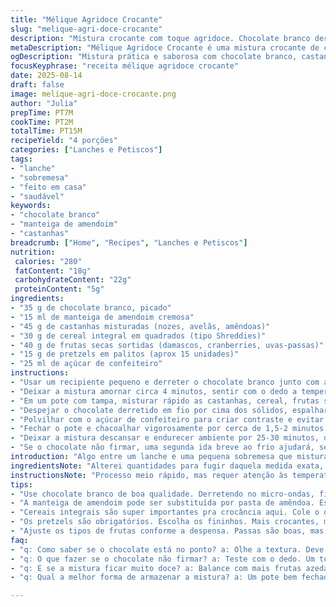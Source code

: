 ```yaml
---
title: "Mélique Agridoce Crocante"
slug: "melique-agri-doce-crocante"
description: "Mistura crocante com toque agridoce. Chocolate branco derretido com pasta de amendoim e uma variedade de castanhas e frutas secas fazem a base. Cereal crocante e pretzels proporcionam textura. Toque final com açúcar de confeiteiro para equilíbrio visual e de sabor. Fácil de preparar, sem ovos ou nozes clássicas, ótimo para quem busca praticidade e sabor diverso. Combina crocância, doçura e salgado num só punhado."
metaDescription: "Mélique Agridoce Crocante é uma mistura crocante de chocolate branco, manteiga de amendoim, castanhas e frutas secas."
ogDescription: "Mistura prática e saborosa com chocolate branco, castanhas e frutas secas. Crocância e doçura num petisco delicioso."
focusKeyphrase: "receita mélique agridoce crocante"
date: 2025-08-14
draft: false
image: melique-agri-doce-crocante.png
author: "Julia"
prepTime: PT7M
cookTime: PT2M
totalTime: PT15M
recipeYield: "4 porções"
categories: ["Lanches e Petiscos"]
tags:
- "lanche"
- "sobremesa"
- "feito em casa"
- "saudável"
keywords:
- "chocolate branco"
- "manteiga de amendoim"
- "castanhas"
breadcrumb: ["Home", "Recipes", "Lanches e Petiscos"]
nutrition: 
 calories: "280"
 fatContent: "18g"
 carbohydrateContent: "22g"
 proteinContent: "5g"
ingredients:
- "35 g de chocolate branco, picado"
- "15 ml de manteiga de amendoim cremosa"
- "45 g de castanhas misturadas (nozes, avelãs, amêndoas)"
- "30 g de cereal integral em quadrados (tipo Shreddies)"
- "40 g de frutas secas sortidas (damascos, cranberries, uvas-passas)"
- "15 g de pretzels em palitos (aprox 15 unidades)"
- "25 ml de açúcar de confeiteiro"
instructions:
- "Usar um recipiente pequeno e derreter o chocolate branco junto com a manteiga de amendoim no micro-ondas por cerca de 25 segundos, observar a textura; mexer bem até ficar uniforme — o chocolate deve estar quase liso, brilhante, sem queimar."
- "Deixar a mistura amornar circa 4 minutos, sentir com o dedo a temperatura — não pode estar quente para não derreter demais os ingredientes secos depois."
- "Em um pote com tampa, misturar rápido as castanhas, cereal, frutas secas e pretzels — os pretzels trazem salgado e mais crocância, mas podem amolecer se o chocolate estiver muito quente, atenção."
- "Despejar o chocolate derretido em fio por cima dos sólidos, espalhar de forma irregular para que tudo seja coberto de forma variada."
- "Polvilhar com o açúcar de confeiteiro para criar contraste e evitar que tudo fique muito doce ou pesado."
- "Fechar o pote e chacoalhar vigorosamente por cerca de 1,5-2 minutos — ouvir o som dos ingredientes se misturando e sentir a mudança na textura interna."
- "Deixar a mistura descansar e endurecer ambiente por 25-30 minutos, ou colocar na geladeira por 12-15 minutos — usar a ponta do dedo para verificar que o chocolate firmou, mantendo crocância."
- "Se o chocolate não firmar, uma segunda ida breve ao frio ajudará, sem exagerar para não perder a textura crocante dos frutos e pretzels."
introduction: "Algo entre um lanche e uma pequena sobremesa que mistura os extremos da doçura e do salgado, a crocância dos frutos secos com a cremosidade do chocolate branco e manteiga de amendoim. Já tentei variações onde o chocolate era amargo — massa dura demais, sem unir ingredientes direito. Reverter para o branco deu um toque aveludado e umidade, e a manteiga de amendoim ajudou a “colar” tudo. O cereal aqui é só para dar crocância leve, não pode ser muito duro, evita quebrar dentes. E os pretzels, do jeitinho certo, dão um punch salgado que surpreende. Nos dias corridos, essa mistura salva no potinho — e dá para variar frutas e castanhas segundo despensa. Até com toques salgados menos convencionais já tentei, tipo crisps de algas — mas aí vira conversa pra outro dia."
ingredientsNote: "Alterei quantidades para fugir daquela medida exata, sempre prefiro ir na intuição, ajustando segundo o que tem geladeira e gosto. Substituí arachides tradicionais por avelãs, que dão textura mais delicada e sabor diferente — também, castanhas como pecãs funcionam muito bem para crocância e gordura saudável. As frutas secas foram ampliadas para damascos e cranberries, adicionado uma camada ácida mais potente que as simples passas. Para os pretzels, escolha os fininhos em bastão, porque os grandes quebram o equilíbrio do mix. O açúcar de confeiteiro funciona melhor que o demerara aqui, pois se espalha melhor e evita excesso de doçura porque “derrete” na boca sem pesar. É uma receita que pede ingredientes fresquinhos para textura ficar bacana — frutas velhas endurecem, castanhas rançosas ficam amargas — sempre olhe antes de usar."
instructionsNote: "Processo meio rápido, mas requer atenção às temperaturas e texturas - chocolate deve derreter até quase uniforme, mas sem ficar borbulhando - isso indica superaquecimento, que queima e amargura a mistura. Esperar amornar evita derreter demais as frutas e pretzels quando misturada. Misturar vigorosamente dentro do pote faz toda diferença para cobrir todos os ingredientes sem danificar — se mexer com colher, o chocolate acumula e deixa pedaços soltos. Para firmar, sempre teste com a ponta do dedo — se chocolate estiver mole, o mix vai ligar, mas textura taste crops vai sumir. Geladeira ajuda, mas cuidado pra não endurecer demais e perder aquele contraste. Se sobrar mais chocolate, use para decorar algum bolo ou sorvete. Se não encontrar certos ingredientes, experimentar castanha de caju no lugar da amêndoa ou milho tostado ao invés do cereal integral pode surpreender, trazendo outros aromas."
tips:
- "Use chocolate branco de boa qualidade. Derretendo no micro-ondas, fique de olho. Se queimar, amarga. Mantenha uma textura quase lisa. Isso garante que tudo vai ligar direitinho. Se preferir, experimente chocolate ao leite. Pode mudar a doçura."
- "A manteiga de amendoim pode ser substituída por pasta de amêndoa. Estava numa receita e funcionou que é uma beleza. Dá um sabor diferente. Mas, cuidado: a textura pode mudar. Não fique muito quente a mistura."
- "Cereais integrais são super importantes pra crocância aqui. Cole o que tiver, mas não use algo muito duro. A ideia é quebrar menos. Pode ser também um mix de cereais. Evitar quebras é essencial para não machucar os dentes."
- "Os pretzels são obrigatórios. Escolha os fininhos. Mais crocantes, menos moles. Se usar os maiores, muda o total da mistura. Sinta a diferença de sal e doce na boca. Mistura clássica nos lanches, pode adicionar outro crocante como chips de batata."
- "Ajuste os tipos de frutas conforme a despensa. Passas são boas, mas damascos e cranberries agregam acidez. Sem acidez, perdem a graça. E não esqueça, frutas secas velhas endurecem. Observe sempre antes de usar."
faq:
- "q: Como saber se o chocolate está no ponto? a: Olhe a textura. Deve estar quase liso. Bolhas demais? Queimou. Dê uma pausa pra esfriar. Quente demais e a mistura vai derreter as outras partes."
- "q: O que fazer se o chocolate não firmar? a: Teste com o dedo. Um toque leve ajuda. Se tá mole, tempere mais um pouco no frio e aguarde. Mas cuidado pra não endurecer. Alternativas são geladeira ou mais um descanso."
- "q: E se a mistura ficar muito doce? a: Balance com mais frutas azedas. A escolha das castanhas também ajuda. Aproveite o açúcar de confeiteiro. Ele derrete na boca e suaviza o sabor."
- "q: Qual a melhor forma de armazenar a mistura? a: Um pote bem fechado. Isso evita que perca crocância. Pode ficar na geladeira, mas não demasiado tempo. Nem todo mundo gosta de snacks frios. Experimente também deixar à temperatura ambiente."

---
```

